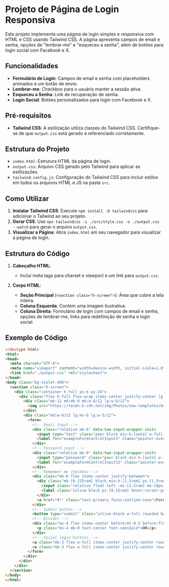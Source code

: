 # Projeto de Página de Login Responsiva
Este projeto implementa uma página de login simples e responsiva com HTML e CSS usando Tailwind CSS. A página apresenta campos de email e senha, opções de "lembrar-me" e "esqueceu a senha", além de botões para login social com Facebook e X.

## Funcionalidades
- **Formulário de Login**: Campos de email e senha com placeholders animados e um botão de envio.
- **Lembrar-me**: Checkbox para o usuário manter a sessão ativa.
- **Esqueceu a Senha**: Link de recuperação de senha.
- **Login Social**: Botões personalizados para login com Facebook e X.

## Pré-requisitos
- **Tailwind CSS**: A estilização utiliza classes do Tailwind CSS. Certifique-se de que `output.css` está gerado e referenciado corretamente.

## Estrutura do Projeto

- `index.html`: Estrutura HTML da página de login.
- `output.css`: Arquivo CSS gerado pelo Tailwind para aplicar as estilizações.
- `tailwind.config.js`: Configuração do Tailwind CSS para incluir estilos em todos os arquivos HTML e JS na pasta `src`.

## Como Utilizar
1. **Instalar Tailwind CSS**: Execute `npm install -D tailwindcss` para adicionar o Tailwind ao seu projeto.
2. **Gerar CSS**: Use `npx tailwindcss -i ./src/style.css -o ./output.css --watch` para gerar o arquivo `output.css`.
3. **Visualizar a Página**: Abra `index.html` em seu navegador para visualizar a página de login.

## Estrutura do Código
1. **Cabeçalho HTML**:
   - Inclui meta tags para charset e viewport e um link para `output.css`.
   
2. **Corpo HTML**:
   - **Seção Principal** (`<section class="h-screen">`): Área que cobre a tela inteira.
   - **Coluna Esquerda**: Contém uma imagem ilustrativa.
   - **Coluna Direita**: Formulário de login com campos de email e senha, opções de lembrar-me, links para redefinição de senha e login social.

## Exemplo de Código

```html
<!doctype html>
<html>
<head>
  <meta charset="UTF-8">
  <meta name="viewport" content="width=device-width, initial-scale=1.0">
  <link href="./output.css" rel="stylesheet">
</head>
<body class="bg-violet-400">
  <section class="h-screen">
    <div class="container h-full px-6 py-24">
      <div class="flex h-full flex-wrap items-center justify-center lg:justify-between">
        <div class="mb-12 md:mb-0 md:w-8/12 lg:w-6/12">
          <img src="https://tecdn.b-cdn.net/img/Photos/new-templates/bootstrap-login-form/draw2.svg" class="w-full" alt="Phone image" />
        </div>
        <div class="md:w-8/12 lg:ms-6 lg:w-5/12">
          <form>
            <!-- Email input -->
            <div class="relative mb-6" data-twe-input-wrapper-init>
              <input type="text" class="peer block min-h-[auto] w-full rounded border-0 px-3 py-[0.32rem] leading-[2.15] outline-none transition-all duration-200 ease-linear focus:placeholder:opacity-100 peer-focus:text-primary" id="exampleFormControlInput3" placeholder="Email address" />
              <label for="exampleFormControlInput3" class="pointer-events-none absolute left-3 top-0 mb-0 max-w-[90%] origin-[0_0] truncate pt-[0.37rem] leading-[2.15] text-neutral-500 transition-all duration-200 ease-out peer-focus:-translate-y-[1.15rem] peer-focus:scale-[0.8] peer-focus:text-primary">Email address</label>
            </div>
            <!-- Password input -->
            <div class="relative mb-6" data-twe-input-wrapper-init>
              <input type="password" class="peer block min-h-[auto] w-full rounded border-0 px-3 py-[0.32rem] leading-[2.15] outline-none transition-all duration-200 ease-linear focus:placeholder:opacity-100 peer-focus:text-primary" id="exampleFormControlInput33" placeholder="Password" />
              <label for="exampleFormControlInput33" class="pointer-events-none absolute left-3 top-0 mb-0 max-w-[90%] origin-[0_0] truncate pt-[0.37rem] leading-[2.15] text-neutral-500 transition-all duration-200 ease-out peer-focus:-translate-y-[1.15rem] peer-focus:scale-[0.8] peer-focus:text-primary">Password</label>
            </div>
            <!-- Remember me checkbox -->
            <div class="mb-6 flex items-center justify-between">
              <div class="mb-[0.125rem] block min-h-[1.5rem] ps-[1.5rem]">
                <input class="relative float-left -ms-[1.5rem] me-[6px] mt-[0.15rem] h-[1.125rem] w-[1.125rem] appearance-none rounded-[0.25rem] border-[0.125rem] border-solid border-secondary-500 outline-none" type="checkbox" value="" id="exampleCheck3" checked />
                <label class="inline-block ps-[0.15rem] hover:cursor-pointer" for="exampleCheck3">Remember me</label>
              </div>
              <a href="#!" class="text-primary focus:outline-none">Forgot password?</a>
            </div>
            <!-- Submit button -->
            <button type="submit" class="inline-block w-full rounded bg-primary px-7 pb-2.5 pt-3 text-sm font-medium uppercase leading-normal text-white shadow-primary-3 transition duration-150 ease-in-out hover:bg-primary-accent-300">Sign in</button>
            <!-- Divider -->
            <div class="my-4 flex items-center before:mt-0.5 before:flex-1 before:border-t before:border-neutral-300 after:mt-0.5 after:flex-1 after:border-t after:border-neutral-300">
              <p class="mx-4 mb-0 text-center font-semibold">OR</p>
            </div>
            <!-- Social login buttons -->
            <a class="mb-3 flex w-full items-center justify-center rounded bg-primary px-7 pb-2.5 pt-3 text-center text-sm font-medium uppercase leading-normal text-white" style="background-color: #3b5998" href="#!" role="button">Continue with Facebook</a>
            <a class="mb-3 flex w-full items-center justify-center rounded bg-info px-7 pb-2.5 pt-3 text-center text-sm font-medium uppercase leading-normal text-white" style="background-color: #55acee" href="#!" role="button">Continue with X</a>
          </form>
        </div>
      </div>
    </div>
  </section>
</body>
</html>
